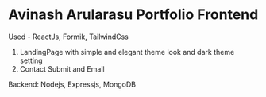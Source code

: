 # Avinash Arularasu Portfolio Frontend

Used - ReactJs, Formik, TailwindCss

1. LandingPage with simple and elegant theme look and dark theme setting
2. Contact Submit and Email

Backend: Nodejs, Expressjs, MongoDB